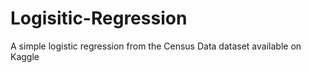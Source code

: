 # Logisitic-Regression
A simple logistic regression from the Census Data dataset available on Kaggle
